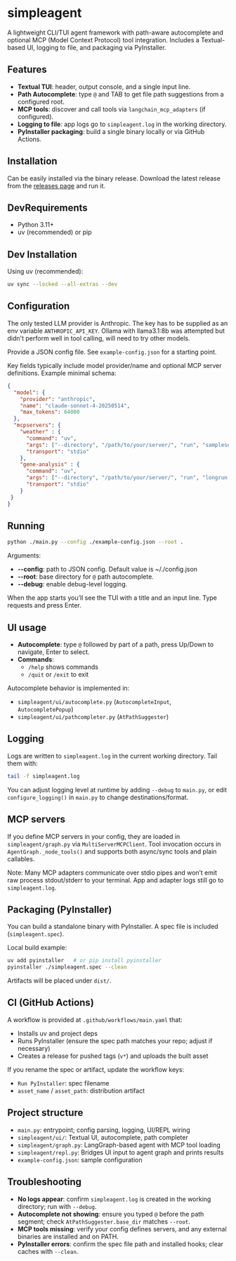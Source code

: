 # simpleagent

A lightweight CLI/TUI agent framework with path-aware autocomplete and optional MCP (Model Context Protocol) tool integration. Includes a Textual-based UI, logging to file, and packaging via PyInstaller.

## Features
- __Textual TUI__: header, output console, and a single input line.
- __Path Autocomplete__: type `@` and TAB to get file path suggestions from a configured root.
- __MCP tools__: discover and call tools via `langchain_mcp_adapters` (if configured).
- __Logging to file__: app logs go to `simpleagent.log` in the working directory.
- __PyInstaller packaging__: build a single binary locally or via GitHub Actions.

## Installation
Can be easily installed via the binary release. Download the latest release from the [releases page](https://github.com/rparikh/simpleagent/releases) and run it.

## DevRequirements
- Python 3.11+
- uv (recommended) or pip

## Dev Installation
Using uv (recommended):
```bash
uv sync --locked --all-extras --dev
```

## Configuration

The only tested LLM provider is Anthropic. The key has to be supplied as an env variable `ANTHROPIC_API_KEY`.
Ollama with llama3.1:8b was attempted but didn't perform well in tool calling, will need to try other models.

Provide a JSON config file. See `example-config.json` for a starting point.

Key fields typically include model provider/name and optional MCP server definitions. Example minimal schema:
```json
{
  "model": {
    "provider": "anthropic",
    "name": "claude-sonnet-4-20250514",
    "max_tokens": 64000
  },
  "mcpservers": {
    "weather" : {
      "command": "uv",
      "args": ["--directory", "/path/to/your/server/", "run", "sampleserver.py"],
      "transport": "stdio"
    },
    "gene-analysis" : {
      "command": "uv",
      "args": ["--directory", "/path/to/your/server/", "run", "longrun.py"],
      "transport": "stdio"
    }
 }
}
```

## Running
```bash
python ./main.py --config ./example-config.json --root .
```

Arguments:
- __--config__: path to JSON config. Default value is ~/.<prog name>/config.json
- __--root__: base directory for `@` path autocomplete.
- __--debug__: enable debug-level logging.

When the app starts you’ll see the TUI with a title and an input line. Type requests and press Enter.

## UI usage
- __Autocomplete__: type `@` followed by part of a path, press Up/Down to navigate, Enter to select.
- __Commands__:
  - `/help` shows commands
  - `/quit` or `/exit` to exit

Autocomplete behavior is implemented in:
- `simpleagent/ui/autocomplete.py` (`AutocompleteInput`, `AutocompletePopup`)
- `simpleagent/ui/pathcompleter.py` (`AtPathSuggester`)

## Logging
Logs are written to `simpleagent.log` in the current working directory. Tail them with:
```bash
tail -f simpleagent.log
```

You can adjust logging level at runtime by adding `--debug` to `main.py`, or edit `configure_logging()` in `main.py` to change destinations/format.

## MCP servers
If you define MCP servers in your config, they are loaded in `simpleagent/graph.py` via `MultiServerMCPClient`. Tool invocation occurs in `AgentGraph._node_tools()` and supports both async/sync tools and plain callables.

Note: Many MCP adapters communicate over stdio pipes and won’t emit raw process stdout/stderr to your terminal. App and adapter logs still go to `simpleagent.log`.

## Packaging (PyInstaller)
You can build a standalone binary with PyInstaller. A spec file is included (`simpleagent.spec`).

Local build example:
```bash
uv add pyinstaller   # or pip install pyinstaller
pyinstaller ./simpleagent.spec --clean
```
Artifacts will be placed under `dist/`.

## CI (GitHub Actions)
A workflow is provided at `.github/workflows/main.yaml` that:
- Installs uv and project deps
- Runs PyInstaller (ensure the spec path matches your repo; adjust if necessary)
- Creates a release for pushed tags (`v*`) and uploads the built asset

If you rename the spec or artifact, update the workflow keys:
- `Run PyInstaller`: spec filename
- `asset_name` / `asset_path`: distribution artifact

## Project structure
- `main.py`: entrypoint; config parsing, logging, UI/REPL wiring
- `simpleagent/ui/`: Textual UI, autocomplete, path completer
- `simpleagent/graph.py`: LangGraph-based agent with MCP tool loading
- `simpleagent/repl.py`: Bridges UI input to agent graph and prints results
- `example-config.json`: sample configuration

## Troubleshooting
- __No logs appear__: confirm `simpleagent.log` is created in the working directory; run with `--debug`.
- __Autocomplete not showing__: ensure you typed `@` before the path segment; check `AtPathSuggester.base_dir` matches `--root`.
- __MCP tools missing__: verify your config defines servers, and any external binaries are installed and on PATH.
- __PyInstaller errors__: confirm the spec file path and installed hooks; clear caches with `--clean`.

